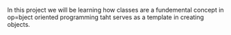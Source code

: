 In this project we will be learning how classes are a fundemental concept in op=bject oriented programming taht serves as a template in creating objects.